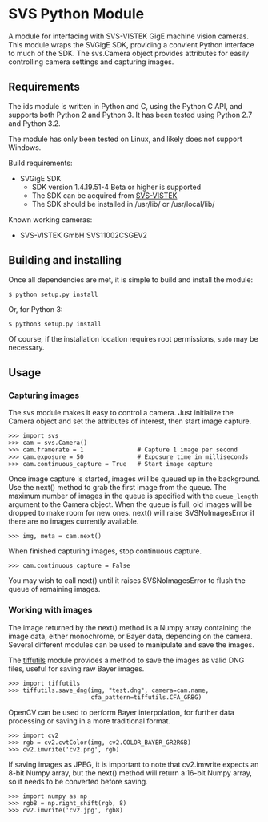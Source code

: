 SVS Python Module
==================

A module for interfacing with SVS-VISTEK GigE machine vision cameras.
This module wraps the SVGigE SDK, providing a convient Python interface
to much of the SDK.  The svs.Camera object provides attributes for easily
controlling camera settings and capturing images.

## Requirements

The ids module is written in Python and C, using the Python C API, and supports
both Python 2 and Python 3.  It has been tested using Python 2.7 and Python 3.2.

The module has only been tested on Linux, and likely does not support Windows.

Build requirements:

* SVGigE SDK
    * SDK version 1.4.19.51-4 Beta or higher is supported
    * The SDK can be acquired from 
        [SVS-VISTEK](http://www.svs-vistek.com/intl/en/index.php)
    * The SDK should be installed in /usr/lib/ or /usr/local/lib/

Known working cameras:

* SVS-VISTEK GmbH SVS11002CSGEV2

## Building and installing

Once all dependencies are met, it is simple to build and install the module:

    $ python setup.py install

Or, for Python 3:

    $ python3 setup.py install

Of course, if the installation location requires root permissions, `sudo` may
be necessary.

## Usage

### Capturing images

The svs module makes it easy to control a camera.  Just initialize the Camera
object and set the attributes of interest, then start image capture.

    >>> import svs
    >>> cam = svs.Camera()
    >>> cam.framerate = 1               # Capture 1 image per second
    >>> cam.exposure = 50               # Exposure time in milliseconds
    >>> cam.continuous_capture = True   # Start image capture

Once image capture is started, images will be queued up in the background.
Use the next() method to grab the first image from the queue.  The maximum
number of images in the queue is specified with the `queue_length` argument
to the Camera object.  When the queue is full, old images will be dropped
to make room for new ones.  next() will raise SVSNoImagesError if there are
no images currently available.

    >>> img, meta = cam.next()

When finished capturing images, stop continuous capture.

    >>> cam.continuous_capture = False

You may wish to call next() until it raises SVSNoImagesError to flush the queue
of remaining images.

### Working with images

The image returned by the next() method is a Numpy array containing the image
data, either monochrome, or Bayer data, depending on the camera.  Several
different modules can be used to manipulate and save the images.

The [tiffutils](http://github.com/ncsuarc/tiffutils) module provides a method
to save the images as valid DNG files, useful for saving raw Bayer images.

    >>> import tiffutils
    >>> tiffutils.save_dng(img, "test.dng", camera=cam.name,
                           cfa_pattern=tiffutils.CFA_GRBG)

OpenCV can be used to perform Bayer interpolation, for further data processing
or saving in a more traditional format.

    >>> import cv2
    >>> rgb = cv2.cvtColor(img, cv2.COLOR_BAYER_GR2RGB)
    >>> cv2.imwrite('cv2.png', rgb)

If saving images as JPEG, it is important to note that cv2.imwrite expects an
8-bit Numpy array, but the next() method will return a 16-bit Numpy array, so
it needs to be converted before saving.

    >>> import numpy as np
    >>> rgb8 = np.right_shift(rgb, 8)
    >>> cv2.imwrite('cv2.jpg', rgb8)
